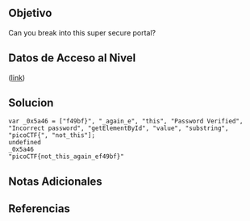 ## Objetivo

Can you break into this super secure portal?

## Datos de Acceso al Nivel

([link](https://jupiter.challenges.picoctf.org/problem/60786/))
## Solucion

```
var _0x5a46 = ["f49bf}", "_again_e", "this", "Password Verified", "Incorrect password", "getElementById", "value", "substring", "picoCTF{", "not_this"];
undefined
_0x5a46
"picoCTF{not_this_again_ef49bf}"
```

## Notas Adicionales



## Referencias

